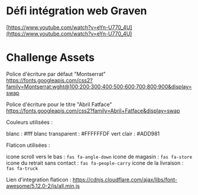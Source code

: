 # Défi intégration web Graven
[https://www.youtube.com/watch?v=eYn-U770_4U](https://www.youtube.com/watch?v=eYn-U770_4U)

# Challenge Assets

Police d'écriture par défaut "Montserrat"
https://fonts.googleapis.com/css2?family=Montserrat:wght@100;200;300;400;500;600;700;800;900&display=swap

Police d'écriture pour le titre "Abril Fatface"
https://fonts.googleapis.com/css2?family=Abril+Fatface&display=swap

Couleurs utilisées :

blanc : #fff
blanc transparent : #FFFFFFDF
vert clair : #ADD981

Flaticon utilisées : 

icone scroll vers le bas : `fas fa-angle-down`
icone de magasin : `fas fa-store`
icone du retrait sans contact : `fas fa-people-carry`
icone de la livraison : `fas fa-truck`

Lien d'integration flaticon : https://cdnjs.cloudflare.com/ajax/libs/font-awesome/5.12.0-2/js/all.min.js